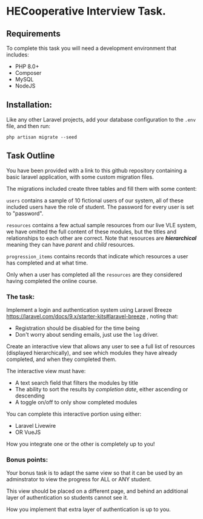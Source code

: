 # HECooperative Interview Task.


## Requirements

To complete this task you will need a development environment that includes:

- PHP 8.0+
- Composer
- MySQL
- NodeJS

## Installation:

Like any other Laravel projects, add your database configuration to the `.env` file, and then run:

```shell
php artisan migrate --seed
```

## Task Outline

You have been provided with a link to this github repository containing a basic laravel application, with some custom migration files.

The migrations included create three tables and fill them with some content:

`users` contains a sample of 10 fictional users of our system, all of these included users have the role of student. The password for every user is set to "password".

`resources` contains a few actual sample resources from our live VLE system, we have omitted the full content of these modules, but the titles and relationships to each other are correct. Note that resources are ***hierarchical*** meaning they can have *parent* and *child* resources.

`progression_items` contains records that indicate which resources a user has completed and at what time.

Only when a user has completed all the `resources` are they considered having completed the online course.

### The task:

Implement a login and authentication system using Laravel Breeze https://laravel.com/docs/9.x/starter-kits#laravel-breeze , noting that:

- Registration should be disabled for the time being
- Don't worry about sending emails, just use the `log` driver.

Create an interactive view that allows any user to see a full list of resources (displayed hierarchically), and see which modules they have already completed, and when they completed them.

The interactive view must have: 

- A text search field that filters the modules by title
- The ability to sort the results by *completion date*, either ascending or descending
- A toggle on/off to only show completed modules

You can complete this interactive portion using either:
- Laravel Livewire
- OR VueJS

How you integrate one or the other is completely up to you!

### Bonus points:

Your bonus task is to adapt the same view so that it can be used by an adminstrator to view the progress for ALL or ANY student.

This view should be placed on a different page, and behind an additional layer of authentication so students cannot see it.

How you implement that extra layer of authentication is up to you.